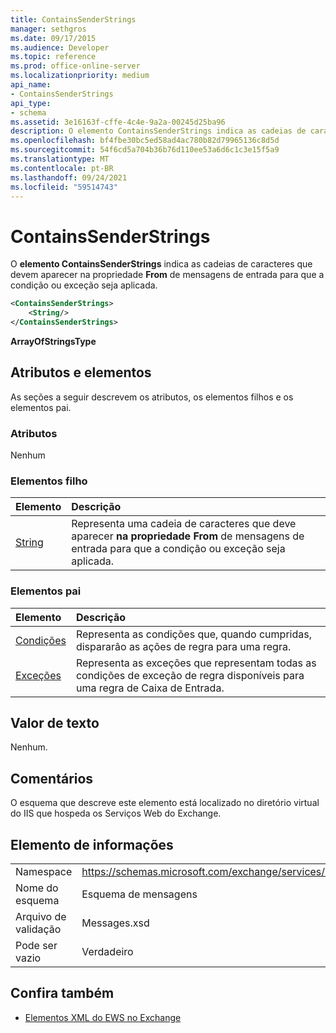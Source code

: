 ```yaml
---
title: ContainsSenderStrings
manager: sethgros
ms.date: 09/17/2015
ms.audience: Developer
ms.topic: reference
ms.prod: office-online-server
ms.localizationpriority: medium
api_name:
- ContainsSenderStrings
api_type:
- schema
ms.assetid: 3e16163f-cffe-4c4e-9a2a-00245d25ba96
description: O elemento ContainsSenderStrings indica as cadeias de caracteres que devem aparecer na propriedade From de mensagens de entrada para que a condição ou exceção seja aplicada.
ms.openlocfilehash: bf4fbe30bc5ed58ad4ac780b82d79965136c8d5d
ms.sourcegitcommit: 54f6cd5a704b36b76d110ee53a6d6c1c3e15f5a9
ms.translationtype: MT
ms.contentlocale: pt-BR
ms.lasthandoff: 09/24/2021
ms.locfileid: "59514743"
---
```

# <a name="containssenderstrings"></a>ContainsSenderStrings

O **elemento ContainsSenderStrings** indica as cadeias de caracteres que devem aparecer na propriedade **From** de mensagens de entrada para que a condição ou exceção seja aplicada. 
  
```XML
<ContainsSenderStrings>
    <String/>
</ContainsSenderStrings>
```

 **ArrayOfStringsType**
## <a name="attributes-and-elements"></a>Atributos e elementos

As seções a seguir descrevem os atributos, os elementos filhos e os elementos pai.
  
### <a name="attributes"></a>Atributos

Nenhum
  
### <a name="child-elements"></a>Elementos filho

|**Elemento**|**Descrição**|
|:-----|:-----|
|[String](string.md) <br/> |Representa uma cadeia de caracteres que deve aparecer **na propriedade From** de mensagens de entrada para que a condição ou exceção seja aplicada.  <br/> |
   
### <a name="parent-elements"></a>Elementos pai

|**Elemento**|**Descrição**|
|:-----|:-----|
|[Condições](conditions.md) <br/> |Representa as condições que, quando cumpridas, dispararão as ações de regra para uma regra.  <br/> |
|[Exceções](exceptions.md) <br/> |Representa as exceções que representam todas as condições de exceção de regra disponíveis para uma regra de Caixa de Entrada.  <br/> |
   
## <a name="text-value"></a>Valor de texto

Nenhum.
  
## <a name="remarks"></a>Comentários

O esquema que descreve este elemento está localizado no diretório virtual do IIS que hospeda os Serviços Web do Exchange.
  
## <a name="element-information"></a>Elemento de informações

|||
|:-----|:-----|
|Namespace  <br/> |https://schemas.microsoft.com/exchange/services/2006/messages  <br/> |
|Nome do esquema  <br/> |Esquema de mensagens  <br/> |
|Arquivo de validação  <br/> |Messages.xsd  <br/> |
|Pode ser vazio  <br/> |Verdadeiro  <br/> |
   
## <a name="see-also"></a>Confira também



- [Elementos XML do EWS no Exchange](ews-xml-elements-in-exchange.md)


